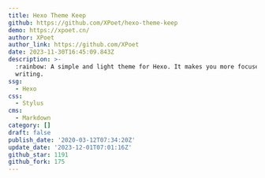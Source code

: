 ```yaml
---
title: Hexo Theme Keep
github: https://github.com/XPoet/hexo-theme-keep
demo: https://xpoet.cn/
author: XPoet
author_link: https://github.com/XPoet
date: 2023-11-30T16:45:09.843Z
description: >-
  :rainbow: A simple and light theme for Hexo. It makes you more focused on
  writing.
ssg:
  - Hexo
css:
  - Stylus
cms:
  - Markdown
category: []
draft: false
publish_date: '2020-03-12T07:34:20Z'
update_date: '2023-12-01T07:01:16Z'
github_star: 1191
github_fork: 175
---
```

